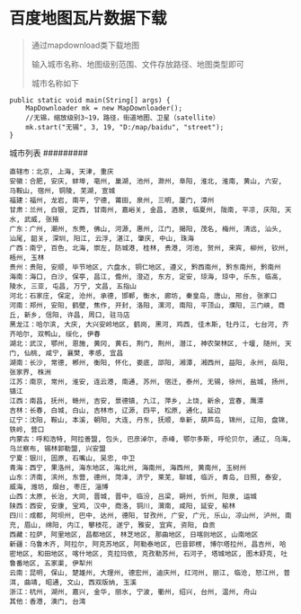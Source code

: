﻿百度地图瓦片数据下载
===========================



> 通过mapdownload类下载地图
> 
> 输入城市名称、地图级别范围、文件存放路径、地图类型即可
> 
> 城市名称如下

    public static void main(String[] args) {
        MapDownloader mk = new MapDownloader();
        //无锡，缩放级别3~19，路径，街道地图、卫星（satellite）
        mk.start("无锡", 3, 19, "D:/map/baidu", "street");
    }

城市列表
#########

	直辖市：北京, 上海, 天津, 重庆
	安徽：合肥, 安庆, 蚌埠, 亳州, 巢湖, 池州, 滁州, 阜阳, 淮北, 淮南, 黄山, 六安, 马鞍山, 宿州, 铜陵, 芜湖, 宣城
	福建：福州, 龙岩, 南平, 宁德, 莆田, 泉州, 三明, 厦门, 漳州
	甘肃：兰州, 白银, 定西, 甘南州, 嘉峪关, 金昌, 酒泉, 临夏州, 陇南, 平凉, 庆阳, 天水, 武威, 张掖
	广东：广州, 潮州, 东莞, 佛山, 河源, 惠州, 江门, 揭阳, 茂名, 梅州, 清远, 汕头, 汕尾, 韶关, 深圳, 阳江, 云浮, 湛江, 肇庆, 中山, 珠海
	广西：南宁, 百色, 北海, 崇左, 防城港, 桂林, 贵港, 河池, 贺州, 来宾, 柳州, 钦州, 梧州, 玉林
	贵州：贵阳, 安顺, 毕节地区, 六盘水, 铜仁地区, 遵义, 黔西南州, 黔东南州, 黔南州
	海南：海口, 白沙, 保亭, 昌江, 儋州, 澄迈, 东方, 定安, 琼海, 琼中, 乐东, 临高, 陵水, 三亚, 屯昌, 万宁, 文昌, 五指山
	河北：石家庄, 保定, 沧州, 承德, 邯郸, 衡水, 廊坊, 秦皇岛, 唐山, 邢台, 张家口
	河南：郑州, 安阳, 鹤壁, 焦作, 开封, 洛阳, 漯河, 南阳, 平顶山, 濮阳, 三门峡, 商丘, 新乡, 信阳, 许昌, 周口, 驻马店
	黑龙江：哈尔滨, 大庆, 大兴安岭地区, 鹤岗, 黑河, 鸡西, 佳木斯, 牡丹江, 七台河, 齐齐哈尔, 双鸭山, 绥化, 伊春
	湖北：武汉, 鄂州, 恩施, 黄冈, 黄石, 荆门, 荆州, 潜江, 神农架林区, 十堰, 随州, 天门, 仙桃, 咸宁, 襄樊, 孝感, 宜昌
	湖南：长沙, 常德, 郴州, 衡阳, 怀化, 娄底, 邵阳, 湘潭, 湘西州, 益阳, 永州, 岳阳, 张家界, 株洲
	江苏：南京, 常州, 淮安, 连云港, 南通, 苏州, 宿迁, 泰州, 无锡, 徐州, 盐城, 扬州, 镇江
	江西：南昌, 抚州, 赣州, 吉安, 景德镇, 九江, 萍乡, 上饶, 新余, 宜春, 鹰潭
	吉林：长春, 白城, 白山, 吉林市, 辽源, 四平, 松原, 通化, 延边
	辽宁：沈阳, 鞍山, 本溪, 朝阳, 大连, 丹东, 抚顺, 阜新, 葫芦岛, 锦州, 辽阳, 盘锦, 铁岭, 营口
	内蒙古：呼和浩特, 阿拉善盟, 包头, 巴彦淖尔, 赤峰, 鄂尔多斯, 呼伦贝尔, 通辽, 乌海, 乌兰察布, 锡林郭勒盟, 兴安盟
	宁夏：银川, 固原, 石嘴山, 吴忠, 中卫
	青海：西宁, 果洛州, 海东地区, 海北州, 海南州, 海西州, 黄南州, 玉树州
	山东：济南, 滨州, 东营, 德州, 菏泽, 济宁, 莱芜, 聊城, 临沂, 青岛, 日照, 泰安, 威海, 潍坊, 烟台, 枣庄, 淄博
	山西：太原, 长治, 大同, 晋城, 晋中, 临汾, 吕梁, 朔州, 忻州, 阳泉, 运城
	陕西：西安, 安康, 宝鸡, 汉中, 商洛, 铜川, 渭南, 咸阳, 延安, 榆林
	四川：成都, 阿坝州, 巴中, 达州, 德阳, 甘孜州, 广安, 广元, 乐山, 凉山州, 泸州, 南充, 眉山, 绵阳, 内江, 攀枝花, 遂宁, 雅安, 宜宾, 资阳, 自贡
	西藏：拉萨, 阿里地区, 昌都地区, 林芝地区, 那曲地区, 日喀则地区, 山南地区
	新疆：乌鲁木齐, 阿拉尔, 阿克苏地区, 阿勒泰地区, 巴音郭楞, 博尔塔拉州, 昌吉州, 哈密地区, 和田地区, 喀什地区, 克拉玛依, 克孜勒苏州, 石河子, 塔城地区, 图木舒克, 吐鲁番地区, 五家渠, 伊犁州
	云南：昆明, 保山, 楚雄州, 大理州, 德宏州, 迪庆州, 红河州, 丽江, 临沧, 怒江州, 普洱, 曲靖, 昭通, 文山, 西双版纳, 玉溪
	浙江：杭州, 湖州, 嘉兴, 金华, 丽水, 宁波, 衢州, 绍兴, 台州, 温州, 舟山
	其他：香港, 澳门, 台湾



